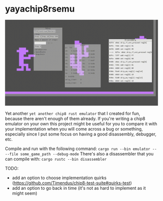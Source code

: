 # yayachip8rsemu

![](/preview.gif)

Yet another `yet another chip8 rust emulator` that I created for fun,
because there aren't enough of them already. If you're writing a chip8
emulator on your own this project might be useful for you to compare
it with your implementation when you will come across a bug or
something, especially since I put some focus on having a good
disassembly, debugger, etc.

Compile and run with the following command:
```cargo run --bin emulator -- --file some_game_path --debug-mode```
There's also a disassembler that you can compile with:
```cargo rustc --bin disassembler```

TODO:
- add an option to choose implementation quirks (https://github.com/Timendus/chip8-test-suite#quirks-test)
- add an option to go back in time (it's not as hard to implement as it might seem)
